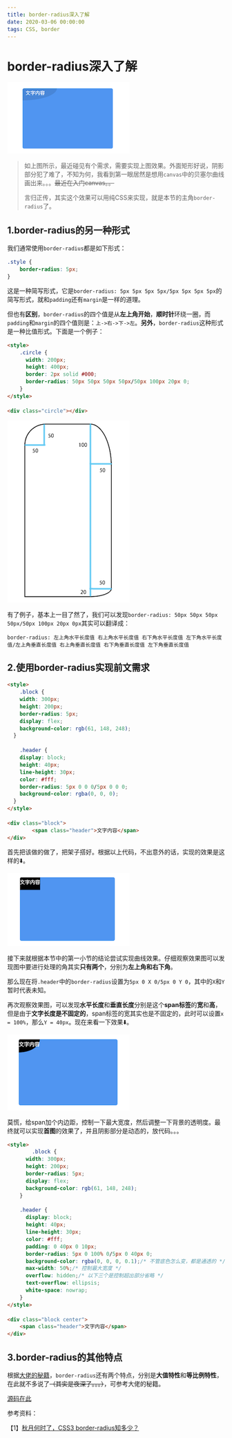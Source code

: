 ```yaml
---
title: border-radius深入了解
date: 2020-03-06 00:00:00
tags: CSS, border
---
```


# border-radius深入了解

![css01](/images/frontend/css/css-01-01.png)
> 如上图所示，最近碰见有个需求，需要实现上图效果。外面矩形好说，阴影部分犯了难了，不知为何，我看到第一眼居然是想用``canvas``中的贝塞尔曲线画出来。。。~~最近在入门canvas。。~~
>
> 言归正传，其实这个效果可以用纯CSS来实现，就是本节的主角``border-radius``了。

## 1.border-radius的另一种形式

我们通常使用``border-radius``都是如下形式：

```css
.style {
	border-radius: 5px;
}
```

这是一种简写形式，它是``border-radius: 5px 5px 5px 5px/5px 5px 5px 5px``的简写形式，就和``padding``还有``margin``是一样的道理。

但也有**区别**，``border-radius``的四个值是从**左上角开始**，**顺时针**环绕一圈，而``padding``和``margin``的四个值则是：``上->右->下->左``。**另外**，``border-radius``这种形式是一种比值形式。下面是一个例子：

```html
<style>
    .circle {
      width: 200px;
      height: 400px;
      border: 2px solid #000;
      border-radius: 50px 50px 50px 50px/50px 100px 20px 0;
    }
</style>

<div class="circle"></div>
```

![css01](/images/frontend/css/css-01-02.png)

有了例子，基本上一目了然了，我们可以发现``border-radius: 50px 50px 50px 50px/50px 100px 20px 0px``其实可以翻译成：

```
border-radius: 左上角水平长度值 右上角水平长度值 右下角水平长度值 左下角水平长度值/左上角垂直长度值 右上角垂直长度值 右下角垂直长度值 左下角垂直长度值
```

## 2.使用border-radius实现前文需求

```html
<style>
	.block {
    width: 300px;
    height: 200px;
    border-radius: 5px;
    display: flex;
    background-color: rgb(61, 148, 248);
  }

	.header {
    display: block;
    height: 40px;
    line-height: 30px;
    color: #fff;
    border-radius: 5px 0 0 0/5px 0 0 0;
    background-color: rgba(0, 0, 0);
  }
</style>

<div class="block">
		<span class="header">文字内容</span>
</div>
```

首先把该做的做了，把架子搭好。根据以上代码，不出意外的话，实现的效果是这样的⬇️。

![css01](/images/frontend/css/css-01-03.png)

接下来就根据本节中的第一小节的结论尝试实现曲线效果。仔细观察效果图可以发现图中要进行处理的角其实**只有两个**，分别为**左上角和右下角**。

那么现在将``.header``中的``border-radius``设置为``5px 0 X 0/5px 0 Y 0``，其中的``X``和``Y``暂时代表未知。

再次观察效果图，可以发现**水平长度**和**垂直长度**分别是这个**span标签**的**宽**和**高**，但是由于**文字长度是不固定的**，span标签的宽其实也是不固定的，此时可以设置``x = 100%``，那么``Y = 40px``。现在来看一下效果⬇️。

![css01](/images/frontend/css/css-01-04.png)

莫慌，给span加个内边距，控制一下最大宽度，然后调整一下背景的透明度。最终就可以实现**首图**的效果了，并且阴影部分是动态的，放代码。。。

```html
<style>
		.block {
      width: 300px;
      height: 200px;
      border-radius: 5px;
      display: flex;
      background-color: rgb(61, 148, 248);
    }

    .header {
      display: block;
      height: 40px;
      line-height: 30px;
      color: #fff;
      padding: 0 40px 0 10px;
      border-radius: 5px 0 100% 0/5px 0 40px 0;
      background-color: rgba(0, 0, 0, 0.1);/* 不管底色怎么变，都是通透的 */
      max-width: 50%;/* 控制最大宽度 */
      overflow: hidden;/* 以下三个是控制超出部分省略 */
      text-overflow: ellipsis;
      white-space: nowrap;
    }
</style>

<div class="block center">
  	<span class="header">文字内容</span>
</div>
```

## 3.border-radius的其他特点

根据[大佬的秘籍](https://www.zhangxinxu.com/wordpress/2015/11/css3-border-radius-tips/)，``border-radius``还有两个特点，分别是**大值特性**和**等比例特性**，在此就不多说了~~（其实是夜深了。。。）~~，可参考大佬的秘籍。

[源码在此](https://github.com/StarlightUnion/Blog-Content/tree/master/css/border-radius)




参考资料：

【1】[秋月何时了，CSS3 border-radius知多少？](https://www.zhangxinxu.com/wordpress/2015/11/css3-border-radius-tips/)